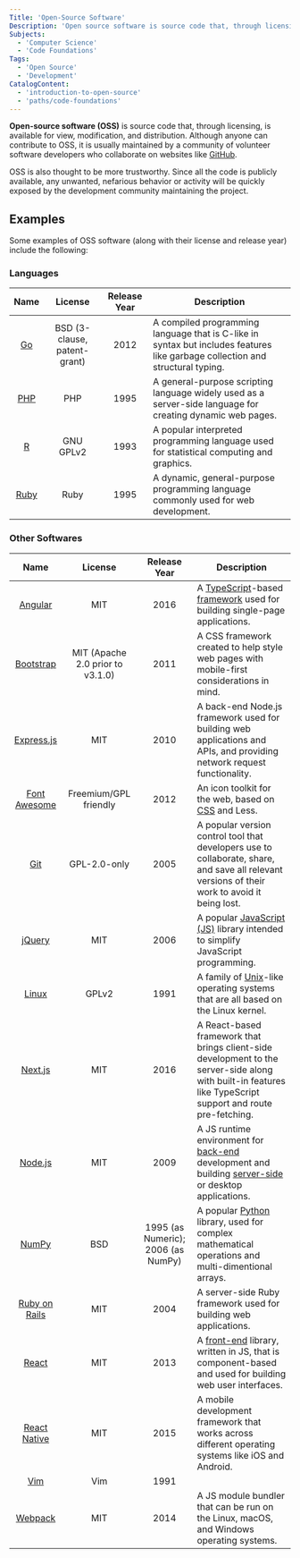```yaml
---
Title: 'Open-Source Software'
Description: 'Open source software is source code that, through licensing, is available for view, modification, and distribution.'
Subjects:
  - 'Computer Science'
  - 'Code Foundations'
Tags:
  - 'Open Source'
  - 'Development'
CatalogContent:
  - 'introduction-to-open-source'
  - 'paths/code-foundations'
---
```


**Open-source software (OSS)** is source code that, through licensing, is available for view, modification, and distribution. Although anyone can contribute to OSS, it is usually maintained by a community of volunteer software developers who collaborate on websites like [GitHub](https://www.codecademy.com/resources/docs/general/github).

OSS is also thought to be more trustworthy. Since all the code is publicly available, any unwanted, nefarious behavior or activity will be quickly exposed by the development community maintaining the project.

## Examples

Some examples of OSS software (along with their license and release year) include the following:

### Languages

|                          Name                          |           License            | Release Year | Description                                                                                                                   |
| :----------------------------------------------------: | :--------------------------: | :----------: | ----------------------------------------------------------------------------------------------------------------------------- |
|   [Go](https://www.codecademy.com/resources/docs/go)   | BSD (3-clause, patent-grant) |     2012     | A compiled programming language that is C-like in syntax but includes features like garbage collection and structural typing. |
|  [PHP](https://www.codecademy.com/resources/docs/php)  |             PHP              |     1995     | A general-purpose scripting language widely used as a server-side language for creating dynamic web pages.                    |
|    [R](https://www.codecademy.com/resources/docs/r)    |          GNU GPLv2           |     1993     | A popular interpreted programming language used for statistical computing and graphics.                                       |
| [Ruby](https://www.codecademy.com/resources/docs/ruby) |             Ruby             |     1995     | A dynamic, general-purpose programming language commonly used for web development.                                            |

### Other Softwares

|                                        Name                                        |             License              |            Release Year            | Description                                                                                                                                                                                                                                  |
| :--------------------------------------------------------------------------------: | :------------------------------: | :--------------------------------: | -------------------------------------------------------------------------------------------------------------------------------------------------------------------------------------------------------------------------------------------- |
|      [Angular](https://www.codecademy.com/resources/docs/open-source/angular)      |               MIT                |                2016                | A [TypeScript](https://www.codecademy.com/resources/docs/typescript)-based [framework](https://www.codecademy.com/resources/docs/general/framework) used for building single-page applications.                                              |
|    [Bootstrap](https://www.codecademy.com/resources/docs/open-source/bootstrap)    | MIT (Apache 2.0 prior to v3.1.0) |                2011                | A CSS framework created to help style web pages with mobile-first considerations in mind.                                                                                                                                                    |
|    [Express.js](https://www.codecademy.com/resources/docs/open-source/express)     |               MIT                |                2010                | A back-end Node.js framework used for building web applications and APIs, and providing network request functionality.                                                                                                                       |
| [Font Awesome](https://www.codecademy.com/resources/docs/open-source/font-awesome) |      Freemium/GPL friendly       |                2012                | An icon toolkit for the web, based on [CSS](https://www.codecademy.com/resources/docs/css) and Less.                                                                                                                                         |
|                [Git](https://www.codecademy.com/resources/docs/git)                |           GPL-2.0-only           |                2005                | A popular version control tool that developers use to collaborate, share, and save all relevant versions of their work to avoid it being lost.                                                                                               |
|       [jQuery](https://www.codecademy.com/resources/docs/javascript/jquery)        |               MIT                |                2006                | A popular [JavaScript (JS)](https://www.codecademy.com/resources/docs/javascript) library intended to simplify JavaScript programming.                                                                                                       |
|        [Linux](https://www.codecademy.com/resources/docs/open-source/linux)        |              GPLv2               |                1991                | A family of [Unix](https://www.codecademy.com/resources/docs/general/unix)-like operating systems that are all based on the Linux kernel.                                                                                                    |
|      [Next.js](https://www.codecademy.com/resources/docs/open-source/next-js)      |               MIT                |                2016                | A React-based framework that brings client-side development to the server-side along with built-in features like TypeScript support and route pre-fetching.                                                                                  |
|      [Node.js](https://www.codecademy.com/resources/docs/open-source/node-js)      |               MIT                |                2009                | A JS runtime environment for [back-end](https://www.codecademy.com/resources/docs/general/back-end) development and building [server-side](https://www.codecademy.com/resources/docs/general/server-side-rendering) or desktop applications. |
|              [NumPy](https://www.codecademy.com/resources/docs/numpy)              |               BSD                | 1995 (as Numeric); 2006 (as NumPy) | A popular [Python](https://www.codecademy.com/resources/docs/python) library, used for complex mathematical operations and multi-dimentional arrays.                                                                                         |
|   [Ruby on Rails](https://www.codecademy.com/resources/docs/ruby/ruby-on-rails)    |               MIT                |                2004                | A server-side Ruby framework used for building web applications.                                                                                                                                                                             |
|              [React](https://www.codecademy.com/resources/docs/react)              |               MIT                |                2013                | A [front-end](https://www.codecademy.com/resources/docs/general/front-end) library, written in JS, that is component-based and used for building web user interfaces.                                                                        |
|    [React Native](https://www.codecademy.com/resources/docs/react/react-native)    |               MIT                |                2015                | A mobile development framework that works across different operating systems like iOS and Android.                                                                                                                                           |
|          [Vim](https://www.codecademy.com/resources/docs/command-line/vim)         |               Vim                |                1991                |
|      [Webpack](https://www.codecademy.com/resources/docs/open-source/webpack)      |               MIT                |                2014                | A JS module bundler that can be run on the Linux, macOS, and Windows operating systems.                                                                                                                                                      |
